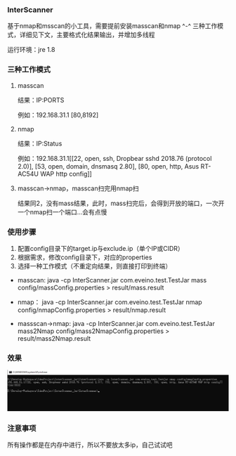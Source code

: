 ### InterScanner

基于nmap和msscan的小工具，需要提前安装masscan和nmap ^-^
三种工作模式，详细见下文，主要格式化结果输出，并增加多线程

运行环境：jre 1.8

### 三种工作模式

1. masscan
   
   结果：IP:PORTS

   例如：192.168.31.1 [80,8192]

1. nmap
   
   结果：IP:Status

   例如：192.168.31.1[[22, open, ssh, Dropbear sshd 2018.76 (protocol 2.0)], [53, open, domain, dnsmasq 2.80], [80, open, http, Asus RT-AC54U WAP http config]]

1. masscan->nmap，masscan扫完用nmap扫
   
   结果同2，没有mass结果，此时，mass扫完后，会得到开放的端口，一次开一个nmap扫一个端口...会有点慢

### 使用步骤

1. 配置config目录下的target.ip与exclude.ip（单个IP或CIDR）
2. 根据需求，修改config目录下，对应的properties
3. 选择一种工作模式（不重定向结果，则直接打印到终端）

- masscan:
  java -cp InterScanner.jar com.eveino.test.TestJar mass config/massConfig.properties > result/mass.result

- nmap：
  java -cp InterScanner.jar com.eveino.test.TestJar nmap config/nmapConfig.properties > result/nmap.result

- massscan->nmap:
  java -cp InterScanner.jar com.eveino.test.TestJar mass2Nmap config/mass2NmapConfig.properties > result/mass2Nmap.result

### 效果
![1586354607417](https://github.com/er10yi/InterScanner/blob/master/1586354607417.png)

### 注意事项

所有操作都是在内存中进行，所以不要放太多ip，自己试试吧
